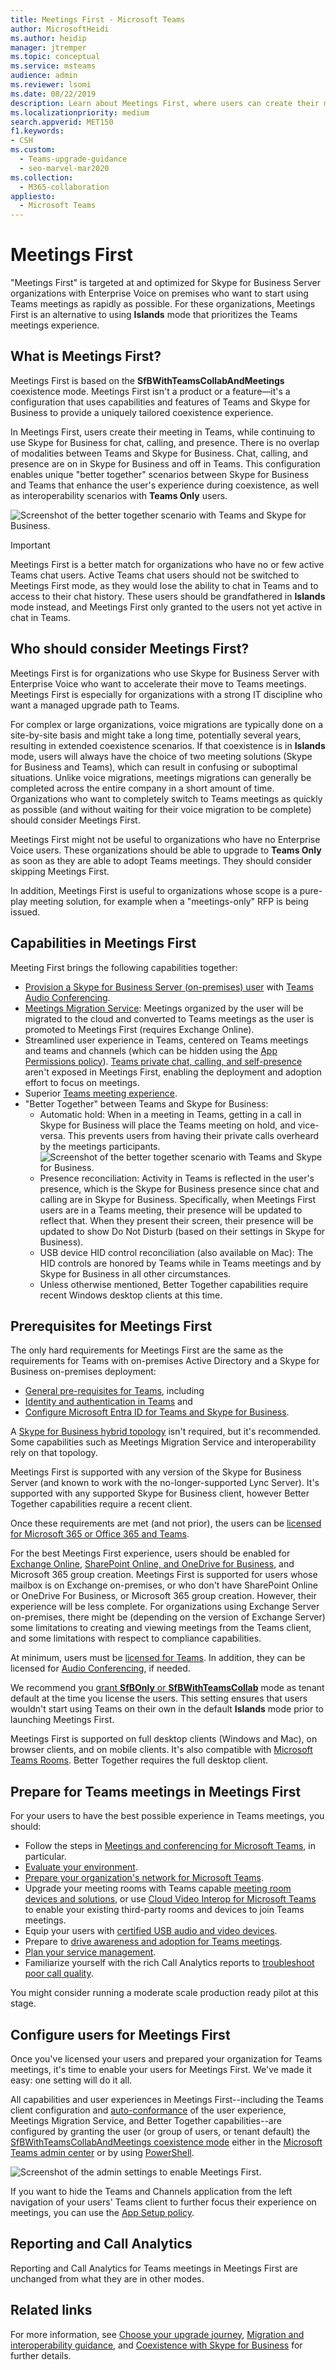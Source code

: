 ```yaml
---
title: Meetings First - Microsoft Teams 
author: MicrosoftHeidi
ms.author: heidip
manager: jtremper
ms.topic: conceptual
ms.service: msteams
audience: admin
ms.reviewer: lsomi
ms.date: 08/22/2019
description: Learn about Meetings First, where users can create their meeting in Teams, while continuing to use Skype for Business for chat, calling, and presence.
ms.localizationpriority: medium
search.appverid: MET150
f1.keywords:
- CSH
ms.custom: 
  - Teams-upgrade-guidance
  - seo-marvel-mar2020
ms.collection: 
  - M365-collaboration
appliesto: 
  - Microsoft Teams
---
```


# Meetings First

"Meetings First" is targeted at and optimized for Skype for Business Server organizations with Enterprise Voice on premises who want to start using Teams meetings as rapidly as possible. For these organizations, Meetings First is an alternative to using **Islands** mode that prioritizes the Teams meetings experience.

## What is Meetings First?

Meetings First is based on the **SfBWithTeamsCollabAndMeetings** coexistence mode. Meetings First isn't a product or a feature—it's a configuration that uses capabilities and features of Teams and Skype for Business to provide a uniquely tailored coexistence experience.

In Meetings First, users create their meeting in Teams, while continuing to use Skype for Business for chat, calling, and presence. There is no overlap of modalities between Teams and Skype for Business. Chat, calling, and presence are on in Skype for Business and off in Teams. This configuration enables unique "better together" scenarios between Skype for Business and Teams that enhance the user's experience during coexistence, as well as interoperability scenarios with **Teams Only** users.

![Screenshot of the better together scenario with Teams and Skype for Business.](media/meetings-first-meeting-in-meeting.png)

> [!Important]
> Meetings First is a better match for organizations who have no or few active Teams chat users. Active Teams chat users should not be switched to Meetings First mode, as they would lose the ability to chat in Teams and to access to their chat history. These users should be grandfathered in **Islands** mode instead, and Meetings First only granted to the users not yet active in chat in Teams.

## Who should consider Meetings First?

Meetings First is for organizations who use Skype for Business Server with Enterprise Voice who want to accelerate their move to Teams meetings. Meetings First is especially for organizations with a strong IT discipline who want a managed upgrade path to Teams.

For complex or large organizations, voice migrations are typically done on a site-by-site basis and might take a long time, potentially several years, resulting in extended coexistence scenarios. If that coexistence is in **Islands** mode, users will always have the choice of two meeting solutions (Skype for Business and Teams), which can result in confusing or suboptimal situations. Unlike voice migrations, meetings migrations can generally be completed across the entire company in a short amount of time. Organizations who want to completely switch to Teams meetings as quickly as possible (and without waiting for their voice migration to be complete) should consider Meetings First.

Meetings First might not be useful to organizations who have no Enterprise Voice users. These organizations should be able to upgrade to **Teams Only** as soon as they are able to adopt Teams meetings. They should consider skipping Meetings First.

In addition, Meetings First is useful to organizations whose scope is a pure-play meeting solution, for example when a "meetings-only" RFP is being issued.

## Capabilities in Meetings First

Meeting First brings the following capabilities together:

- [Provision a Skype for Business Server (on-premises) user](./tutorial-audio-conferencing.yml?tutorial-step=3) with [Teams Audio Conferencing](tutorial-audio-conferencing.yml).
- [Meetings Migration Service](/skypeforbusiness/audio-conferencing-in-office-365/setting-up-the-meeting-migration-service-mms): Meetings organized by the user will be migrated to the cloud and converted to Teams meetings as the user is promoted to Meetings First (requires Exchange Online).
- Streamlined user experience in Teams, centered on Teams meetings and teams and channels (which can be hidden using the [App Permissions policy](teams-app-permission-policies.md)). [Teams private chat, calling, and self-presence](teams-client-experience-and-conformance-to-coexistence-modes.md) aren't exposed in Meetings First, enabling the deployment and adoption effort to focus on meetings.
- Superior [Teams meeting experience](tutorial-meetings-in-teams.yml).
- "Better Together" between Teams and Skype for Business: 
  - Automatic hold: When in a meeting in Teams, getting in a call in Skype for Business will place the Teams meeting on hold, and vice-versa. This prevents users from having their private calls overheard by the meetings participants.
    ![Screenshot of the better together scenario with Teams and Skype for Business.](media/meetings-first-better-together-hold.png)
  - Presence reconciliation: Activity in Teams is reflected in the user's presence, which is the Skype for Business presence since chat and calling are in Skype for Business. Specifically, when Meetings First users are in a Teams meeting, their presence will be updated to reflect that. When they present their screen, their presence will be updated to show Do Not Disturb (based on their settings in Skype for Business).
  - USB device HID control reconciliation (also available on Mac): The HID controls are honored by Teams while in Teams meetings and by Skype for Business in all other circumstances.
  - Unless otherwise mentioned, Better Together capabilities require recent Windows desktop clients at this time.

## Prerequisites for Meetings First

The only hard requirements for Meetings First are the same as the requirements for Teams with on-premises Active Directory and a Skype for Business on-premises deployment:

- [General pre-requisites for Teams](upgrade-plan-journey-prerequisites.md), including
- [Identity and authentication in Teams](identify-models-authentication.md) and
- [Configure Microsoft Entra ID for Teams and Skype for Business](/skypeforbusiness/hybrid/configure-azure-ad-connect).

A [Skype for Business hybrid topology](/skypeforbusiness/hybrid/configure-federation-with-skype-for-business-online) isn't required, but it's recommended. Some capabilities such as Meetings Migration Service and interoperability rely on that topology.

Meetings First is supported with any version of the Skype for Business Server (and known to work with the no-longer-supported Lync Server). It's supported with any supported Skype for Business client, however Better Together capabilities require a recent client.

Once these requirements are met (and not prior), the users can be [licensed for Microsoft 365 or Office 365 and Teams](/office365/enterprise/assign-licenses-to-user-accounts).

For the best Meetings First experience, users should be enabled for [Exchange Online](exchange-teams-interact.md), [SharePoint Online, and OneDrive for Business](sharepoint-onedrive-interact.md), and Microsoft 365 group creation. Meetings First is supported for users whose mailbox is on Exchange on-premises, or who don't have SharePoint Online or OneDrive For Business, or Microsoft 365 group creation. However, their experience will be less complete. For organizations using Exchange Server on-premises, there might be (depending on the version of Exchange Server) some limitations to creating and viewing meetings from the Teams client, and some limitations with respect to compliance capabilities.

At minimum, users must be [licensed for Teams](/microsoft-365/admin/manage/assign-licenses-to-users). In addition, they can be licensed for [Audio Conferencing](set-up-audio-conferencing-in-teams.md), if needed.

We recommend you [grant **SfBOnly** or **SfBWithTeamsCollab**](/powershell/module/skype/grant-csteamsupgradepolicy?view=skype-ps) mode as tenant default at the time you license the users. This setting ensures that users wouldn't start using Teams on their own in the default **Islands** mode prior to launching Meetings First.

Meetings First is supported on full desktop clients (Windows and Mac), on browser clients, and on mobile clients. It's also compatible with [Microsoft Teams Rooms](/microsoftteams/room-systems/). Better Together requires the full desktop client.

## Prepare for Teams meetings in Meetings First

For your users to have the best possible experience in Teams meetings, you should:

- Follow the steps in [Meetings and conferencing for Microsoft Teams](deploy-meetings-microsoft-teams-landing-page.md), in particular.
- [Evaluate your environment](3-envision-evaluate-my-environment.md).
- [Prepare your organization's network for Microsoft Teams](prepare-network.md).
- Upgrade your meeting rooms with Teams capable [meeting room devices and solutions](/skypeforbusiness/certification/devices-meeting-rooms?bc=%2fmicrosoftteams%2fbreadcrumb%2ftoc.json&toc=%2fMicrosoftTeams%2ftoc.json), or use [Cloud Video Interop for Microsoft Teams](cloud-video-interop.md) to enable your existing third-party rooms and devices to join Teams meetings.
- Equip your users with [certified USB audio and video devices](/skypeforbusiness/certification/devices-usb-devices?bc=%2fmicrosoftteams%2fbreadcrumb%2ftoc.json&toc=%2fMicrosoftTeams%2ftoc.json).
- Prepare to [drive awareness and adoption for Teams meetings](adopt-microsoft-teams-landing-page.md).
- [Plan your service management](4-envision-plan-my-service-management.md).
- Familiarize yourself with the rich Call Analytics reports to [troubleshoot poor call quality](use-call-analytics-to-troubleshoot-poor-call-quality.md).

You might consider running a moderate scale production ready pilot at this stage.

## Configure users for Meetings First

Once you've licensed your users and prepared your organization for Teams meetings, it's time to enable your users for Meetings First. We've made it easy: one setting will do it all.

All capabilities and user experiences in Meetings First--including the Teams client configuration and [auto-conformance](teams-client-experience-and-conformance-to-coexistence-modes.md) of the user experience, Meetings Migration Service, and Better Together capabilities--are configured by granting the user (or group of users, or tenant default) the [SfBWithTeamsCollabAndMeetings coexistence mode](setting-your-coexistence-and-upgrade-settings.md) either in the [Microsoft Teams admin center](manage-teams-in-modern-portal.md) or by using [PowerShell](/powershell/module/skype/grant-csteamsupgradepolicy?view=skype-ps).

![Screenshot of the admin settings to enable Meetings First.](media/teams-meeting-admin-settings.png)

If you want to hide the Teams and Channels application from the left navigation of your users' Teams client to further focus their experience on meetings, you can use the [App Setup policy](teams-app-setup-policies.md).

## Reporting and Call Analytics

Reporting and Call Analytics for Teams meetings in Meetings First are unchanged from what they are in other modes.

## Related links

For more information, see [Choose your upgrade journey](upgrade-and-coexistence-of-skypeforbusiness-and-teams.md), [Migration and interoperability guidance](migration-interop-guidance-for-teams-with-skype.md), and [Coexistence with Skype for Business](coexistence-chat-calls-presence.md) for further details.

